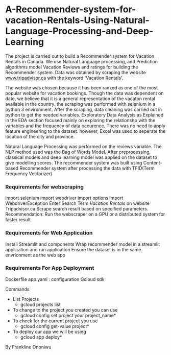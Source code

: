 # A-Recommender-system-for-vacation-Rentals-Using-Natural-Language-Processing-and-Deep-Learning
The project is carried out to build a Recommender system for Vacation Rentals in Canada. We use Natural Language processing, and Prediction algorithms model Vacation Reviews and ratings 
for building the Recommender system. Data was obtained by scraping the website www.tripadvisor.ca with the keyword 'Vacation Rentals'.

The website was chosen because it has been ranked as one of the most popular website for vacation bookings. Though the data was dependent on date, we believe that it is a general 
representation of the vacaton rental available in the country. the scraping was performed with selenium in a python 3 environment. After the scraping, data cleaning was carried out
in python to get the needed variables. Exploratory Data Analysis as Explained in the EDA section focused mainly on exploring the relationshp with the variables and the frequency of
data occurence. There was no need to apply feature engineering to the dataset. however, Excel was used to seperate the location of the city and province.

Natural Language Processing was performed on the reviews variable. The NLP method used was the Bag of Words Model. 
After preprocessing, classical models and deep learning model was applied on the dataset to give modelling scores. 
The recommender system was built using Content-based Recommender system after processing the data with TFID(Term Frequency Vectorizer)

### Requirements for webscraping
import selenium
import webdriver
import options
import WebdriverException
Enter Search Term *Vacation Rentals* on website Tripadvisor.ca
Scrape search result based on specified parameters.
Recommendation: Run the webscraper on a GPU or a distributed system for faster result

### Requirements for Web Application
Install Streamlit and components
Wrap recommender model in a streamlit application and run application
Ensure the dataset is in the same envrionment as the web app 

### Requirements For App Deployment #####
Dockerfile
app.yaml : configuration
Gcloud sdk

Commands
* List Projects
	* gcloud projects list
* To change to the project you created you can use
	* gcloud config set project your project_name*
* To check for the current project you use
	* gcloud config get-value project*
* To deploy our app we will be using
	* gcloud app deploy*

By
Frankline Ononiwu

